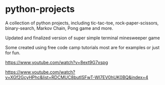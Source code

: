 # python-projects
A collection of python projects, including tic-tac-toe, rock-paper-scissors, binary-search, Markov Chain, Pong game and more. 

Updated and finalized version of super simple terminal minesweeper game

Some created using free code camp tutorials most are for examples or just for fun.

https://www.youtube.com/watch?v=8ext9G7xspg

https://www.youtube.com/watch?v=XGf2GcyHPhc&list=RDCMUC8butISFwT-Wl7EV0hUK0BQ&index=4
